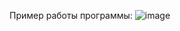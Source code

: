 Пример работы программы:
![image](https://github.com/user-attachments/assets/0f6daf90-7871-4b72-9b91-dfb05ba08173)
